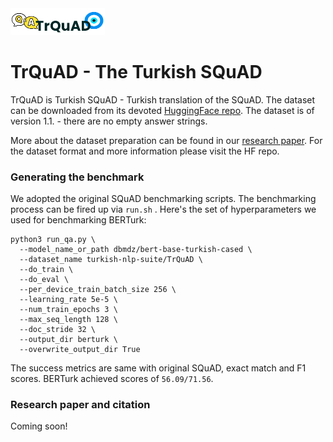 <img src="https://raw.githubusercontent.com/turkish-nlp-suite/.github/main/profile/trquadlogo.png"  width="30%" height="30%">


# TrQuAD - The Turkish SQuAD

TrQuAD is Turkish SQuAD - Turkish translation of the SQuAD. The dataset can be downloaded from its devoted [HuggingFace repo](https://huggingface.co/datasets/turkish-nlp-suite/TrQuAD).
The dataset is of version 1.1. - there are no empty answer strings. 

More about the dataset preparation can be found in our [research paper](). For the dataset format and more information please visit the HF repo.

### Generating the benchmark

We adopted the original SQuAD benchmarking scripts. The benchmarking process can be fired up via `run.sh` . Here's the set of hyperparameters we used for benchmarking BERTurk:



```
python3 run_qa.py \
  --model_name_or_path dbmdz/bert-base-turkish-cased \
  --dataset_name turkish-nlp-suite/TrQuAD \
  --do_train \
  --do_eval \
  --per_device_train_batch_size 256 \
  --learning_rate 5e-5 \
  --num_train_epochs 3 \
  --max_seq_length 128 \
  --doc_stride 32 \
  --output_dir berturk \
  --overwrite_output_dir True
```

The success metrics are same with original SQuAD, exact match and F1 scores. BERTurk achieved scores of `56.09/71.56`.

### Research paper and citation

Coming soon!

